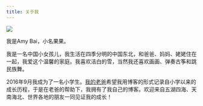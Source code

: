```yaml
---
title: 关于我
---
```

![](http://baisibei.github.io/img/guoguo-guzheng.jpg)

我是Amy Bai，小名果果。

我是一名中国小女孩儿，我生活在四季分明的中国东北，和爸爸、妈妈、姥姥住在一起，我爱这个温馨的家庭。我喜欢洁白的雪，当然我还喜欢画画、弹奏古筝和跳民族舞。

2016年9月我成为了一名小学生。[我的老爸](http://tonybai.com)希望我用博客的形式记录自小学以来的成长历程，于是在老爸的帮助下，我拥有了我自己的博客。欢迎来自五湖四海、天南海北、世界各地的朋友一同见证我的成长！
